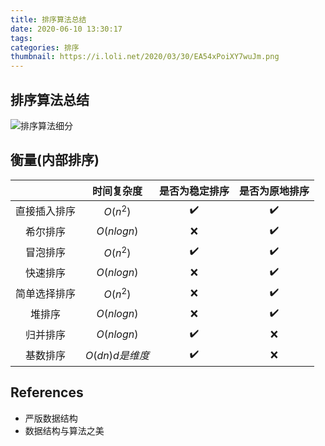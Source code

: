 ```yaml
---
title: 排序算法总结
date: 2020-06-10 13:30:17
tags: 
categories: 排序
thumbnail: https://i.loli.net/2020/03/30/EA54xPoiXY7wuJm.png
---
```


## 排序算法总结

<!--more-->

![排序算法细分](https://i.loli.net/2020/06/10/eXjLwimpAI3SBbT.png)

## 衡量(内部排序)



|              |   时间复杂度    |   是否为稳定排序   |   是否为原地排序   |
| :----------: | :-------------: | :----------------: | :----------------: |
| 直接插入排序 |    $O(n^2)$     | :heavy_check_mark: | :heavy_check_mark: |
|   希尔排序   |   $O(nlogn)$    |        :x:         | :heavy_check_mark: |
|   冒泡排序   |    $O(n^2)$     | :heavy_check_mark: | :heavy_check_mark: |
|   快速排序   |   $O(nlogn)$    |        :x:         | :heavy_check_mark: |
| 简单选择排序 |    $O(n^2)$     |        :x:         | :heavy_check_mark: |
|    堆排序    |   $O(nlogn)$    |        :x:         | :heavy_check_mark: |
|   归并排序   |   $O(nlogn)$    | :heavy_check_mark: |        :x:         |
|   基数排序   | $O(dn) d是维度$ | :heavy_check_mark: |        :x:         |

## References

* 严版数据结构
* 数据结构与算法之美